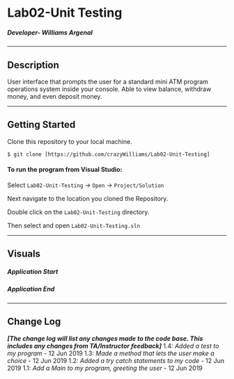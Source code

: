 
# Lab02-Unit Testing
##### Developer- Williams Argenal

------------------------------

## Description
User interface that prompts the user for a standard mini ATM program operations system inside your console. Able to view balance, withdraw money, and even deposit money.

------------------------------

## Getting Started
Clone this repository to your local machine.
```
$ git clone [https://github.com/crazyWilliams/Lab02-Unit-Testing]
```
#### To run the program from Visual Studio:
Select ```Lab02-Unit-Testing``` -> ```Open``` -> ```Project/Solution```

Next navigate to the location you cloned the Repository.

Double click on the ```Lab02-Unit-Testing``` directory.

Then select and open ```Lab02-Unit-Testing.sln```

------------------------------

## Visuals

##### Application Start

##### Application End



------------------------------

## Change Log
***[The change log will list any changes made to the code base. This includes any changes from TA/Instructor feedback]***
1.4: *Added a test to my program* - 12 Jun 2019
1.3: *Made a method that lets the user make a choice* - 12 Jun 2019
1.2: *Added a try catch statements to my code* - 12 Jun 2019
1.1: *Add a Main to my program, greeting the user* - 12 Jun 2019
